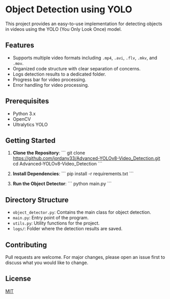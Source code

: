 # Object Detection using YOLO

This project provides an easy-to-use implementation for detecting objects in videos using the YOLO (You Only Look Once) model.

## Features
- Supports multiple video formats including `.mp4`, `.avi`, `.flv`, `.mkv`, and `.mov`.
- Organized code structure with clear separation of concerns.
- Logs detection results to a dedicated folder.
- Progress bar for video processing.
- Error handling for video processing.

## Prerequisites
- Python 3.x
- OpenCV
- Ultralytics YOLO

## Getting Started
1. **Clone the Repository**:
\`\`\`
git clone https://github.com/jordany33/Advanced-YOLOv8-Video_Detection.git
cd Advanced-YOLOv8-Video_Detection
\`\`\`

2. **Install Dependencies**:
\`\`\`
pip install -r requirements.txt
\`\`\`

3. **Run the Object Detector**:
\`\`\`
python main.py
\`\`\`

## Directory Structure
- `object_detector.py`: Contains the main class for object detection.
- `main.py`: Entry point of the program.
- `utils.py`: Utility functions for the project.
- `logs/`: Folder where the detection results are saved.

## Contributing
Pull requests are welcome. For major changes, please open an issue first to discuss what you would like to change.

## License
[MIT](https://choosealicense.com/licenses/mit/)
